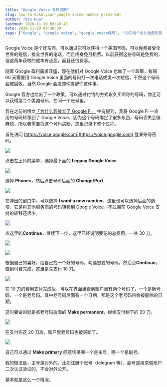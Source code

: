 ```yaml
---
title: "Google Voice 号码买断"
slug: how-to-make-your-google-voice-number-permanent
author: "Bin Hua"
lastmod: 2020-11-10 03:40:48
date: 2020-11-09 08:48:39
tags: ["Google", "google voice", "google voice保号", "30刀两个永久免费的美国号码"]
---
```


Google Voice 是个好东西，可以通过它可以获得一个美国号码，可以免费接受全世界的短信，接全世界的电话，而且终身免月租费。以前获得这些号码是免费的，但这两年获取的成本有点高，而且还很费事。

随着 Google 盈利需求旺盛，现在他们对 Google Voice 也做了一个政策，每隔 60 天需要用 Google Voice 里面的号码打一次电话或发一次短信，不然这个号码会被回收，当然 Google 会发邮件提醒你这件事。

Google 官方也给出了一个政策，可以通过付钱的方式永久买断你的号码，你还可以获得第二个美国号码，在同一个账号里。

我在之前的博文[「为什么我放弃了 Google Fi」](/why-i-left-google-fi/) 中有提到，我将 Google Fi 一直用的号码转移到了 Google Voice，因为这个号码绑定了很多东西，号码丢失会很麻烦，所以我需要将这个号码买断，这里记录下整个过程。

首先访问 [https://voice.google.com](https://voice.google.com) 登录账号密码。

![](/imgs/make_your_gv_permanent_001.png)

点击左上角的菜单，选择最下面的 **Legacy Google Voice**

![](/imgs/make_your_gv_permanent_002.png)

选择 **Phones**，然后点击号码后面的 **Change/Port**

![](/imgs/make_your_gv_permanent_003.png)

在弹出的窗口中，可以选择 **I want a new number**，这里也可以选择后面的选项，它是将其他服务商的号码转移到 Google Voice，不过目前 Google Voice 支持的转移还很少。

![](/imgs/make_your_gv_permanent_004.png)

点这里的**Continue**，继续下一步，这里已经说明要花的总费用，一共 30 刀。

![](/imgs/make_your_gv_permanent_005.png)

![](/imgs/make_your_gv_permanent_006.png)

根据自己的喜好，给自己找一个好的号码，勾选想要的号码，然后点**Continue**，直到付费完成，这里是先支付 10 刀。

![](/imgs/make_your_gv_permanent_008.png)

在 10 刀的费用支付完成后，可以在界面里看到账户里有两个号码了，一个是新号码，一个是老号码。其中老号码后面有一个日期，那是这个老号码将会被删除的日期。

这时要做的就是点老号码后面的 **Make permanent**，继续支付剩下的 20 刀。

![](/imgs/make_your_gv_permanent_009.png)

在支付完这 20 刀后，账户里老号码也被买断了。

![](/imgs/make_your_gv_permanent_010.png)

自己可以通过 **Make primary** 随意切换哪一个是主号，哪一个是副号。

我的做法是，主号是对外的，比如注册个账号（telegram 等），副号是用来做账户二次认证验证的，不会对外公开。

基本就是这么一个情况。